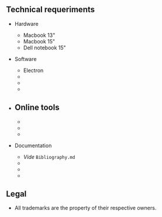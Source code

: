 ## Technical requeriments ##

* Hardware
     - Macbook 13"
	 - Macbook 15"
	 - Dell notebook 15"
 
* Software
     - Electron
     - 
     - 
     - 
* Online tools
     - 
     - 
     - 
     - 
     
* Documentation
     - _Vide_ `Bibliography.md`
     - 
     - 
     - 
     
## Legal ##

* All trademarks are the property of their respective owners.